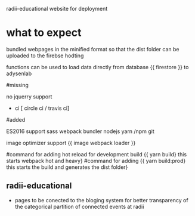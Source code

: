 radii-educational website for deployment
# what to expect

bundled webpages in the minified format so that the dist folder can be uploaded to the firebse hodting

functions can be used to load data directly from database {{ firestore }} to adysenlab

#missing 

no jquerry support
+ ci [ circle ci / travis ci]

#added

ES2016 support
sass 
webpack bundler
nodejs 
yarn /npm
git

image optimizer support {{ image webpack loader }}

#command for adding hot reload for development build
{{ yarn build} this starts webpack hot and heavy}
#command for adding 
{{ yarn build:prod} this starts the build and generates the dist folder}

## radii-educational

-   pages to be conected to the bloging system for better transparency of the categorical partition of connected events at radii